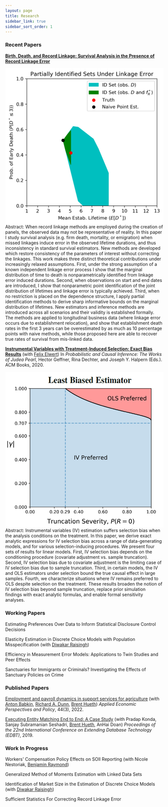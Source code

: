 ```yaml
---
layout: page
title: Research
sidebar_link: true
sidebar_sort_order: 1
---
```


### Recent Papers

**[Birth, Death, and Record Linkage: Survival Analysis in the Presence of Record Linkage Error](assets/papers/Elan_Segarra_JMP.pdf)**

<img src="assets/papers/BDRL2020_PIS.png" align="left" id="docimg2"/>
<p id=docabstract2>Abstract: When record linkage methods are employed during the creation of panels, the observed data may not be representative of reality. In this paper I study survival analysis (e.g. firm death, mortality, or emigration) when missed linkages induce error in the observed lifetime durations, and thus inconsistency in standard survival estimators. New methods are developed which restore consistency of the parameters of interest without correcting the linkages. This work makes three distinct theoretical contributions under increasingly relaxed assumptions. First, under the strong assumption of a known independent linkage error process I show that the marginal distribution of time to death is nonparametrically identified from linkage error induced durations. Second, when observations on start and end dates are introduced, I show that nonparametric point identification of the joint distribution of lifetimes and linkage error is typically achieved. Third, when no restriction is placed on the dependence structure, I apply partial identification methods to derive sharp informative bounds on the marginal distribution of lifetimes. New estimators and inference methods are introduced across all scenarios and their validity is established formally. The methods are applied to longitudinal business data (where linkage error occurs due to establishment relocation), and show that establishment death rates in the first 3 years can be overestimated by as much as 10 percentage points with naive methods, while those proposed here are able to recover true rates of survival from mis-linked data.</p>

**[Instrumental Variables with Treatment-Induced Selection: Exact Bias Results](https://dl.acm.org/doi/abs/10.1145/3501714.3501745)** (with [Felix Elwert](https://sociology.wisc.edu/staff/elwert-felix-2/))
In *Probabilistic and Causal Inference: The Works of Judea Pearl*, Hector Geffner, Rina Dechter, and Joseph Y. Halpern (Eds.). ACM Books, 2020.

<img src="assets/papers/Festschrift2020_LeastBiasEst.png" align="left" id="docimg2"/>
<p id=docabstract2>Abstract: Instrumental variables (IV) estimation suffers selection bias when the analysis conditions on the treatment. In this paper, we derive exact analytic expressions for IV selection bias across a range of data-generating models, and for various selection-inducing procedures. We present four sets of results for linear models. First, IV selection bias depends on the conditioning procedure (covariate adjustment vs. sample truncation). Second, IV selection bias due to covariate adjustment is the limiting case of IV selection bias due to sample truncation. Third, in certain models, the IV and OLS estimators under selection bound the true causal effect in large samples. Fourth, we characterize situations where IV remains preferred to OLS despite selection on the treatment. These results broaden the notion of IV selection bias beyond sample truncation, replace prior simulation findings with exact analytic formulas, and enable formal sensitivity analyses.</p>

### Working Papers

Estimating Preferences Over Data to Inform Statistical Disclosure Control Decisions

Elasticity Estimation in Discrete Choice Models with Population Misspecification (with [Diwakar Raisingh](https://www.raisingh.com/))

Efficiency in Measurement Error Models: Applications to Twin Studies and Peer Effects

Sanctuaries for Immigrants or Criminals? Investigating the Effects of Sanctuary Policies on Crime

### Published Papers

[Employment and payroll dynamics in support services for agriculture](https://onlinelibrary.wiley.com/doi/abs/10.1002/aepp.13271) (with [Anton Babkin](http://www.antonbabkin.com/), [Richard A. Dunn](https://are.uconn.edu/person/richard-a-dunn-2/), [Brent Hueth](https://www.ers.usda.gov/authors/ers-staff-directory/brent-hueth/))
*Applied Economic Perspectives and Policy*, 44(3), 2022.

[Executing Entity Matching End to End: A Case Study](https://pages.cs.wisc.edu/~anhai/papers1/umetrics-edbt19.pdf) (with Pradap Konda, Sanjay Subramanian Seshadri, [Brent Hueth](https://www.ers.usda.gov/authors/ers-staff-directory/brent-hueth/), AnHai Doan)
*Proceedings of the 22nd International Conference on Extending Database Technology (EDBT)*, 2019.

### Work In Progress

Workers' Compensation Policy Effects on SOII Reporting (with Nicole Nestoriak, [Benjamin Raymond](https://sites.google.com/site/benjaminwraymond/))

Generalized Method of Moments Estimation with Linked Data Sets

Identification of Market Size in the Estimation of Discrete Choice Models (with [Diwakar Raisingh](https://www.raisingh.com/))

Sufficient Statistics For Correcting Record Linkage Error
